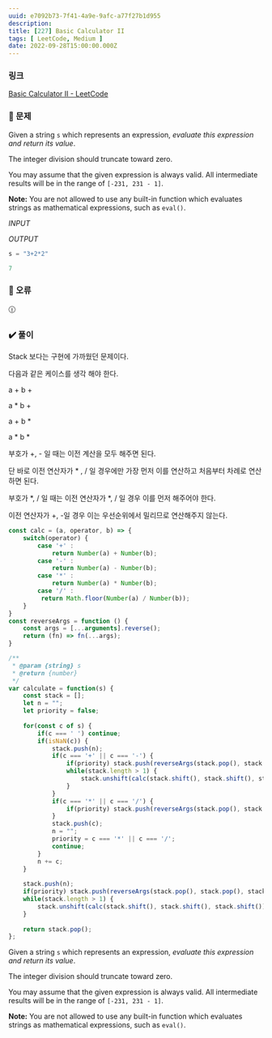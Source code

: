```yaml
---
uuid: e7092b73-7f41-4a9e-9afc-a77f27b1d955
description: 
title: [227] Basic Calculator II
tags: [ LeetCode, Medium ]
date: 2022-09-28T15:00:00.000Z
---
```








### 링크

[Basic Calculator II - LeetCode](https://leetcode.com/problems/basic-calculator-ii/)

### 📝 문제

Given a string `s` which represents an expression, *evaluate this expression and return its value*.

The integer division should truncate toward zero.

You may assume that the given expression is always valid. All intermediate results will be in the range of `[-231, 231 - 1]`.

**Note:** You are not allowed to use any built-in function which evaluates strings as mathematical expressions, such as `eval()`.

*INPUT*

*OUTPUT*

```jsx
s = "3+2*2"
```

```jsx
7
```

### 🚨 오류

<aside>
🕧

</aside>

### ✔️ 풀이

Stack 보다는 구현에 가까웠던 문제이다.

다음과 같은 케이스를 생각 해야 한다.

a + b +

a * b +

a + b *

a * b *

부호가 +, - 일 때는 이전 계산을 모두 해주면 된다.

단 바로 이전 연산자가 * , / 일 경우에만 가장 먼저 이를 연산하고 처음부터 차례로 연산하면 된다.

부호가 *, / 일 때는 이전 연산자가 *, / 일 경우 이를 먼저 해주어야 한다.

이전 연산자가 +, -일 경우 이는 우선순위에서 밀리므로 연산해주지 않는다.

```jsx
const calc = (a, operator, b) => {
    switch(operator) {
        case '+' :
            return Number(a) + Number(b);
        case '-' :
            return Number(a) - Number(b);
        case '*' :
            return Number(a) * Number(b);
        case '/' :
         return Math.floor(Number(a) / Number(b));
    }
}
const reverseArgs = function () {
    const args = [...arguments].reverse();
    return (fn) => fn(...args);
}

/**
 * @param {string} s
 * @return {number}
 */
var calculate = function(s) {
    const stack = [];
    let n = "";
    let priority = false;
    
    for(const c of s) {
        if(c === ' ') continue;
        if(isNaN(c)) {
            stack.push(n);
            if(c === '+' || c === '-') {
                if(priority) stack.push(reverseArgs(stack.pop(), stack.pop(), stack.pop())(calc));
                while(stack.length > 1) {
                    stack.unshift(calc(stack.shift(), stack.shift(), stack.shift()));
                }
            }
            if(c === '*' || c === '/') {
                if(priority) stack.push(reverseArgs(stack.pop(), stack.pop(), stack.pop())(calc));
            }
            stack.push(c);
            n = "";
            priority = c === '*' || c === '/';
            continue;
        }
        n += c;
    }
    
    stack.push(n);
    if(priority) stack.push(reverseArgs(stack.pop(), stack.pop(), stack.pop())(calc));
    while(stack.length > 1) {
        stack.unshift(calc(stack.shift(), stack.shift(), stack.shift()));
    }
    
    return stack.pop();
};
```

Given a string `s` which represents an expression, *evaluate this expression and return its value*.

The integer division should truncate toward zero.

You may assume that the given expression is always valid. All intermediate results will be in the range of `[-231, 231 - 1]`.

**Note:** You are not allowed to use any built-in function which evaluates strings as mathematical expressions, such as `eval()`.